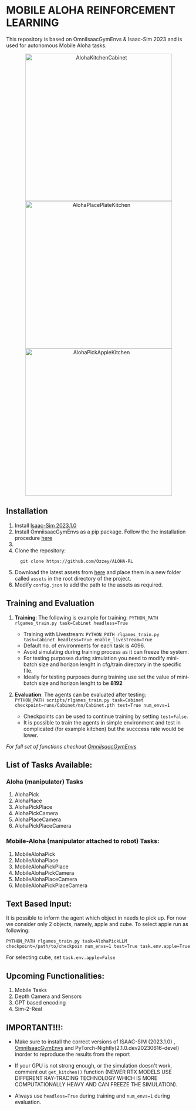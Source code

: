 # MOBILE ALOHA REINFORCEMENT LEARNING

This repository is based on OmniIsaacGymEnvs & Isaac-Sim 2023 and is used for autonomous Mobile Aloha tasks. 
<p align="center">
  <img src="https://github.com/user-attachments/assets/482e79eb-6153-4344-86e2-c68d7a34d112" alt="AlohaKitchenCabinet" width="400"/>
  <img src="https://github.com/user-attachments/assets/dc0e20ff-304a-41fa-99ef-4b3c24bd691f" alt="AlohaPlacePlateKitchen" width="400"/>
  <img src="https://github.com/user-attachments/assets/5ff9ec2f-cafd-4e72-998e-022d0142e4a9" alt="AlohaPickAppleKitchen" width="400"/>
</p>


## Installation

1. Install [Isaac-Sim 2023.1.0](https://docs.omniverse.nvidia.com/isaacsim/latest/installation/install_workstation.html) 
2. Install OmniisaacGymEnvs as a pip package. Follow the the installation procedure [here](https://github.com/isaac-sim/OmniIsaacGymEnvs)
3.
4. Clone the repository:
   ```
     git clone https://github.com/Ozzey/ALOHA-RL
   ```
5. Download the latest assets from [here](https://disk.yandex.com/d/mr830qgJpAeS_g) and place them in a new folder called ```assets``` in the root directory of the project.
6. Modify ```config.json``` to add the path to the assets as required.


## Training and Evaluation

1. **Training**: The following is example for training:
     ```PYTHON_PATH rlgames_train.py task=Cabinet headless=True```
   - Training with Livestream:
     ```PYTHON_PATH rlgames_train.py task=Cabinet headless=True enable_livestream=True ```
   - Default no. of environments for each task is 4096.
   - Avoid simulating during training process as it can freeze the system.
   - For testing purposes during simulation you need to modify mini-batch size and horizon lenght in cfg/train directory in the specific file.
   - Ideally for testing purposes during training use set the value of mini-batch size and horizon lenght to be **8192**

2. **Evaluation**: The agents can be evaluated after testing:  
    ```PYTHON_PATH scripts/rlgames_train.py task=Cabinet checkpoint=runs/Cabinet/nn/Cabinet.pth test=True num_envs=1```
   - Checkpoints can be used to continue training by setting ```test=False```.
   - It is possible to train the agents in simple environment and test in complicated (for example kitchen) but the succcess rate would be lower.
      
*For full set of functions checkout [OmniIsaacGymEnvs](https://github.com/isaac-sim/OmniIsaacGymEnvs)*

## List of Tasks Available:

### Aloha (manipulator) Tasks

1. AlohaPick
2. AlohaPlace
3. AlohaPickPlace
4. AlohaPickCamera
5. AlohaPlaceCamera
6. AlohaPickPlaceCamera

### Mobile-Aloha (manipulator attached to robot) Tasks:

1. MobileAlohaPick
2. MobileAlohaPlace
3. MobileAlohaPickPlace
4. MobileAlohaPickCamera
5. MobileAlohaPlaceCamera
6. MobileAlohaPickPlaceCamera

## Text Based Input:

It is possible to inform the agent which object in needs to pick up. For now we consider only 2 objects, namely, apple and cube. To select apple run as following:
```
PYTHON_PATH rlgames_train.py task=AlohaPickLLM checkpoint=/path/to/checkpoin num_envs=1 test=True task.env.apple=True
```
For selecting cube, set ```task.env.apple=False```

## Upcoming Functionalities:

1. Mobile Tasks
2. Depth Camera and Sensors
3. GPT based encoding
4. Sim-2-Real


## **IMPORTANT**!!!:

* Make sure to install the correct versions of ISAAC-SIM (2023.1.0) , [OmniIsaacGymEnvs](5db8d510775d55a0b979fc18b361cd6aa5a97dde) and PyTorch-Nightly(2.1.0.dev20230616-devel) inorder to reproduce the results from the report

* If your GPU is not strong enough, or the simulation doesn't work, comment out ```get_kitchen()``` function (NEWER RTX MODELS USE DIFFERENT RAY-TRACING TECHNOLOGY WHICH IS MORE COMPUTATIONALLY HEAVY AND CAN FREEZE THE SIMULATION).

* Always use ```headless=True``` during training and ```num_envs=1``` during evaluation. 